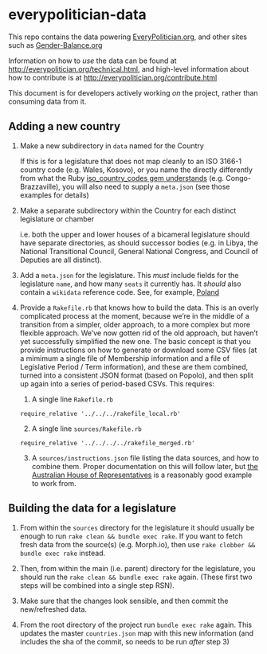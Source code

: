 # everypolitician-data

This repo contains the data powering [EveryPolitician.org](http://everypolitician.org/), and other sites such as [Gender-Balance.org](gender-balance.org)

Information on how to _use_ the data can be found at http://everypolitician.org/technical.html, and high-level information about how to contribute is at http://everypolitician.org/contribute.html

This document is for developers actively working _on_ the project, rather than consuming data from it.

## Adding a new country

1. Make a new subdirectory in `data` named for the Country

    If this is for a legislature that does not map cleanly to an ISO 3166-1 country code (e.g. Wales, Kosovo), or you name the directly differently from what the Ruby [iso_country_codes gem understands](https://github.com/alexrabarts/iso_country_codes/blob/master/lib/iso_country_codes/iso_3166_1.rb) (e.g. Congo-Brazzaville), you will also need to supply a `meta.json` (see those examples for details)

2. Make a separate subdirectory within the Country for each distinct legislature or chamber

    i.e. both the upper and lower houses of a bicameral legislature should have separate directories, as should successor bodies (e.g. in Libya, the National Transitional Council, General National Congress, and Council of Deputies are all distinct).

3. Add a `meta.json` for the legislature. This *must* include fields for the legislature `name`, and how many `seats` it currently has. It *should* also contain a `wikidata` reference code. See, for example, [Poland](https://github.com/everypolitician/everypolitician-data/blob/master/data/Poland/Sejm/meta.json)

4. Provide a `Rakefile.rb` that knows how to build the data. This is an overly complicated process at the moment, because we’re in the middle of a transition from a simpler, older approach, to a more complex but more flexible approach. We’ve now gotten rid of the old approach, but haven’t yet successfully simplified the new one. The basic concept is that you provide instructions on how to generate or download some CSV files (at a mimimum a single file of Membership information and a file of Legislative Period / Term information), and these are them combined, turned into a consistent JSON format (based on Popolo), and then split up again into a series of period-based CSVs. This requires:

    1. A single line `Rakefile.rb`

      ```require_relative '../../../rakefile_local.rb'```

    2. A single line `sources/Rakefile.rb`

      ```require_relative '../../../../rakefile_merged.rb'```

    3. A `sources/instructions.json` file listing the data sources, and how to combine them. Proper documentation on this will follow later, but [the Australian House of Representatives](https://github.com/everypolitician/everypolitician-data/blob/master/data/Australia/Representatives/sources/instructions.json) is a reasonably good example to work from. 

## Building the data for a legislature

1. From within the `sources` directory for the legislature it should usually be enough to run `rake clean && bundle exec rake`. If you want to fetch fresh data from the source(s) (e.g. Morph.io), then use `rake clobber && bundle exec rake` instead.

2. Then, from within the main (i.e. parent) directory for the legislature, you should run the `rake clean && bundle exec rake` again. (These first two steps will be combined into a single step RSN).

3. Make sure that the changes look sensible, and then commit the new/refreshed data.

4. From the root directory of the project run `bundle exec rake` again. This updates the master `countries.json` map with this new information (and includes the sha of the commit, so needs to be run *after* step 3)

